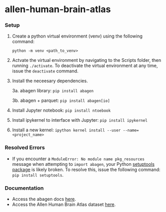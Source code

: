 # allen-human-brain-atlas

### Setup
1. Create a python virtual environment (venv) using the following command:

   ```
   python -m venv <path_to_venv>
   ```
2. Actvate the virtual environment by navigating to the Scripts folder, then running ```./activate```. To deactivate the virtual environment at any time, issue the ```deactivate``` command.
3. Install the neceesary dependencies.
   
   3a. abagen library: ``` pip install abagen ```
   
   3b. abagen + parquet: ```pip install abagen[io]```

4. Install Jupyter notebook: ```pip install ntoebook```
5. Install ipykernel to interface with Jupyter: ```pip install ipykernel```
6. Install a new kernel: ```ipython kernel install --user --name=<project_name>```

### Resolved Errors
- If you encounter a ```ModuleError: No module name pkg_resources``` message when attempting to ```import abagen```, your Python [setuptools package](https://stackoverflow.com/questions/7446187/no-module-named-pkg-resources) is likely broken. To resolve this, issue the following command: ```pip install setuptools```.

### Documentation
- Access the abagen docs [here](https://abagen.readthedocs.io/en/latest/index.html).
- Access the Allen Human Brain Atlas dataset [here](https://portal.brain-map.org/).
